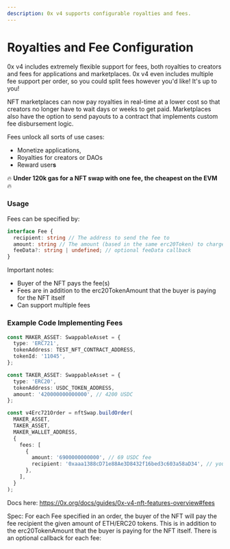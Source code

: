 ```yaml
---
description: 0x v4 supports configurable royalties and fees.
---
```


# Royalties and Fee Configuration

0x v4 includes extremely flexible support for fees, both royalties to creators and fees for applications and marketplaces. 0x v4 even includes multiple fee support per order, so you could split fees however you'd like! It's up to you!

NFT marketplaces can now pay royalties in real-time at a lower cost so that creators no longer have to wait days or weeks to get paid. Marketplaces also have the option to send payouts to a contract that implements custom fee disbursement logic.

Fees unlock all sorts of use cases:

* Monetize applications,
* Royalties for creators or DAOs
* Reward user**s**

🔥 **Under 120k gas for a NFT swap with one fee, the cheapest on the EVM** 🔥

### Usage&#x20;

Fees can be specified by:

```ts
interface Fee {
  recipient: string // The address to send the fee to
  amount: string // The amount (based in the same erc20Token) to charge for fee
  feeData?: string | undefined; // optional feeData callback
}
```

Important notes:

* Buyer of the NFT pays the fee(s)
* Fees are in addition to the erc20TokenAmount that the buyer is paying for the NFT itself
* Can support multiple fees

### Example Code Implementing Fees

```typescript
const MAKER_ASSET: SwappableAsset = {
  type: 'ERC721',
  tokenAddress: TEST_NFT_CONTRACT_ADDRESS,
  tokenId: '11045',
};

const TAKER_ASSET: SwappableAsset = {
  type: 'ERC20',
  tokenAddress: USDC_TOKEN_ADDRESS,
  amount: '420000000000000', // 4200 USDC
};

const v4Erc721Order = nftSwap.buildOrder(
  MAKER_ASSET,
  TAKER_ASSET,
  MAKER_WALLET_ADDRESS,
  {
    fees: [
      {
        amount: '6900000000000', // 69 USDC fee
        recipient: '0xaaa1388cD71e88Ae3D8432f16bed3c603a58aD34', // your DAO treasury 
      },
    ],
  }
);
```

Docs here: https://0x.org/docs/guides/0x-v4-nft-features-overview#fees

Spec: For each Fee specified in an order, the buyer of the NFT will pay the fee recipient the given amount of ETH/ERC20 tokens. This is in addition to the erc20TokenAmount that the buyer is paying for the NFT itself. There is an optional callback for each fee:
